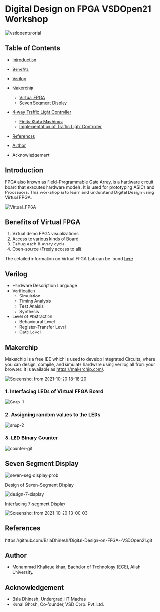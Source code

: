 
# Digital Design on FPGA VSDOpen21 Workshop

![vsdopentutorial](https://user-images.githubusercontent.com/80625515/137896513-0cc9dace-0454-43a7-be28-a6ce883cf631.png)


## Table of Contents

- [Introduction](#introduction)
- [Benefits](#benefits-of-virtual-fpga)
- [Verilog](#verilog)
- [Makerchip](#makerchip)
  - [Virtual FPGA](#virtual-fpga)
  - [Seven Segment Display](#seven-segment-display)
- [4-way Traffic Light Controller](#4-way-traffic-light-controller)
  - [Finite State Machines](#finite-state-machines)
  - [Implementation of Traffic Light Controller](#implementation-of-traffic-light-controller)


- [References](#references)
- [Author](#author)
- [Acknowledgement](#acknowledgement)

## Introduction

FPGA also known as Field-Programmable Gate Array, is a hardware circuit board that executes hardware models. It is used for prototyping ASICs and Processors.
This workshop is to learn and understand Digital Design using Virtual FPGA.

![Virtual_FPGA](https://user-images.githubusercontent.com/80625515/138098267-8756ed97-1171-4c35-a865-1465c3b42c65.png)



## Benefits of Virtual FPGA

1. Virtual demo FPGA visualizations
2. Access to various kinds of Board
3. Debug each & every cycle
4. Open-source (Freely access to all)

The detailed information on Virtual FPGA Lab can be found [here](https://github.com/BalaDhinesh/Virtual-FPGA-Lab.git)


## Verilog

- Hardware Description Language
- Verification 
  - Simulation
  - Timing Analysis
  - Test Analsis
  - Synthesis
- Level of Abstraction 
  - Behavioural Level
  - Register-Transfer Level
  - Gate Level

## Makerchip 

Makerchip is a free IDE which is used to develop Integrated Circuits, where you can design, compile, and simulate hardware using verilog all from your browser. It is available as https://makerchip.com/.

![Screenshot from 2021-10-20 18-18-20](https://user-images.githubusercontent.com/80625515/138098474-9fa1cfa1-81f9-4a58-9d7d-068483d4a7af.png)



### 1. Interfacing LEDs of Virtual FPGA Board

![Snap-1](https://user-images.githubusercontent.com/80625515/138098510-93a7bf46-c3a2-41f5-9e79-42e9c9e0385f.png)


### 2. Assigning random values to the LEDs

![snap-2](https://user-images.githubusercontent.com/80625515/138098542-84bc8015-7d37-427c-9740-31a7d50a5fed.png)


### 3. LED Binary Counter

![counter-gif](https://user-images.githubusercontent.com/80625515/138105617-7f7c677d-9f3f-4109-ae0e-96007454f48d.gif)

## Seven Segment Display

![seven-seg-display-prob](https://user-images.githubusercontent.com/80625515/138107446-6b86aa73-6740-4577-9bc7-c9ca9f032cba.png)

Design of Seven-Segment Display

![design-7-display](https://user-images.githubusercontent.com/80625515/138107786-7a4622a1-24e0-4ff0-809b-51bac3187802.png)

Interfacing 7-segment Display

![Screenshot from 2021-10-20 13-00-03](https://user-images.githubusercontent.com/80625515/138108059-6f6d522c-f322-4c05-a941-2b20c0f0b458.png)



## References
https://github.com/BalaDhinesh/Digital-Design-on-FPGA--VSDOpen21.git

## Author
- Mohammad Khalique khan, Bachelor of Technology (ECE), Aliah University.

## Acknowledgement
- Bala Dhinesh, Undergrad, IIT Madras
- Kunal Ghosh, Co-founder, VSD Corp. Pvt. Ltd.


